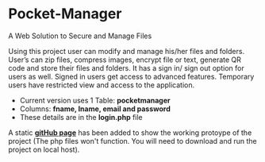 # Pocket-Manager
A Web Solution to Secure and Manage Files


Using this project user can modify and manage his/her files and folders.
User’s can zip files, compress images, encrypt file or text, generate QR code and store their files and folders.
It has a sign in/ sign out option for users as well. Signed in users get access to advanced features. Temporary users have restricted view and access to the application.


- Current version uses 1 Table: **pocketmanager** 
- Columns: **fname, lname, email and password**
- These details are in the **login.php** file

A static [**gitHub page**](https://sagarsikchi.github.io/Pocket-Manager/index.html) has been added to show the working protoype of the project (The php files won't function. You will need to download and run the project on local host).

